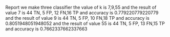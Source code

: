Report
we make three classifier the value of k is 7,9,55 and the result of value 7 is 44 TN,  5 FP, 12 FN,16 TP and accuracy is 0.779220779220779
and the result of value 9 is 44 TN,  5 FP, 10 FN,18 TP and accuracy is 0.8051948051948052
and the result of value 55 is 44 TN,  5 FP, 13 FN,15 TP and accuracy is  0.7662337662337663
